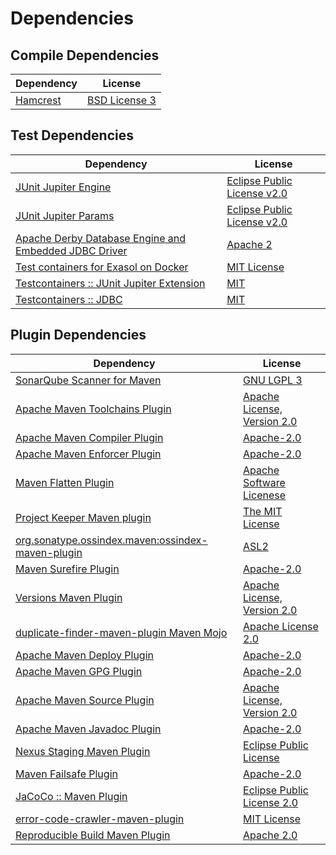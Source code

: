 <!-- @formatter:off -->
# Dependencies

## Compile Dependencies

| Dependency    | License            |
| ------------- | ------------------ |
| [Hamcrest][0] | [BSD License 3][1] |

## Test Dependencies

| Dependency                                                 | License                          |
| ---------------------------------------------------------- | -------------------------------- |
| [JUnit Jupiter Engine][2]                                  | [Eclipse Public License v2.0][3] |
| [JUnit Jupiter Params][2]                                  | [Eclipse Public License v2.0][3] |
| [Apache Derby Database Engine and Embedded JDBC Driver][4] | [Apache 2][5]                    |
| [Test containers for Exasol on Docker][6]                  | [MIT License][7]                 |
| [Testcontainers :: JUnit Jupiter Extension][8]             | [MIT][9]                         |
| [Testcontainers :: JDBC][8]                                | [MIT][9]                         |

## Plugin Dependencies

| Dependency                                              | License                           |
| ------------------------------------------------------- | --------------------------------- |
| [SonarQube Scanner for Maven][10]                       | [GNU LGPL 3][11]                  |
| [Apache Maven Toolchains Plugin][12]                    | [Apache License, Version 2.0][13] |
| [Apache Maven Compiler Plugin][14]                      | [Apache-2.0][13]                  |
| [Apache Maven Enforcer Plugin][15]                      | [Apache-2.0][13]                  |
| [Maven Flatten Plugin][16]                              | [Apache Software Licenese][13]    |
| [Project Keeper Maven plugin][17]                       | [The MIT License][18]             |
| [org.sonatype.ossindex.maven:ossindex-maven-plugin][19] | [ASL2][5]                         |
| [Maven Surefire Plugin][20]                             | [Apache-2.0][13]                  |
| [Versions Maven Plugin][21]                             | [Apache License, Version 2.0][13] |
| [duplicate-finder-maven-plugin Maven Mojo][22]          | [Apache License 2.0][23]          |
| [Apache Maven Deploy Plugin][24]                        | [Apache-2.0][13]                  |
| [Apache Maven GPG Plugin][25]                           | [Apache-2.0][13]                  |
| [Apache Maven Source Plugin][26]                        | [Apache License, Version 2.0][13] |
| [Apache Maven Javadoc Plugin][27]                       | [Apache-2.0][13]                  |
| [Nexus Staging Maven Plugin][28]                        | [Eclipse Public License][29]      |
| [Maven Failsafe Plugin][30]                             | [Apache-2.0][13]                  |
| [JaCoCo :: Maven Plugin][31]                            | [Eclipse Public License 2.0][32]  |
| [error-code-crawler-maven-plugin][33]                   | [MIT License][34]                 |
| [Reproducible Build Maven Plugin][35]                   | [Apache 2.0][5]                   |

[0]: http://hamcrest.org/JavaHamcrest/
[1]: http://opensource.org/licenses/BSD-3-Clause
[2]: https://junit.org/junit5/
[3]: https://www.eclipse.org/legal/epl-v20.html
[4]: http://db.apache.org/derby/
[5]: http://www.apache.org/licenses/LICENSE-2.0.txt
[6]: https://github.com/exasol/exasol-testcontainers/
[7]: https://github.com/exasol/exasol-testcontainers/blob/main/LICENSE
[8]: https://java.testcontainers.org
[9]: http://opensource.org/licenses/MIT
[10]: http://sonarsource.github.io/sonar-scanner-maven/
[11]: http://www.gnu.org/licenses/lgpl.txt
[12]: https://maven.apache.org/plugins/maven-toolchains-plugin/
[13]: https://www.apache.org/licenses/LICENSE-2.0.txt
[14]: https://maven.apache.org/plugins/maven-compiler-plugin/
[15]: https://maven.apache.org/enforcer/maven-enforcer-plugin/
[16]: https://www.mojohaus.org/flatten-maven-plugin/
[17]: https://github.com/exasol/project-keeper/
[18]: https://github.com/exasol/project-keeper/blob/main/LICENSE
[19]: https://sonatype.github.io/ossindex-maven/maven-plugin/
[20]: https://maven.apache.org/surefire/maven-surefire-plugin/
[21]: https://www.mojohaus.org/versions/versions-maven-plugin/
[22]: https://basepom.github.io/duplicate-finder-maven-plugin
[23]: http://www.apache.org/licenses/LICENSE-2.0.html
[24]: https://maven.apache.org/plugins/maven-deploy-plugin/
[25]: https://maven.apache.org/plugins/maven-gpg-plugin/
[26]: https://maven.apache.org/plugins/maven-source-plugin/
[27]: https://maven.apache.org/plugins/maven-javadoc-plugin/
[28]: http://www.sonatype.com/public-parent/nexus-maven-plugins/nexus-staging/nexus-staging-maven-plugin/
[29]: http://www.eclipse.org/legal/epl-v10.html
[30]: https://maven.apache.org/surefire/maven-failsafe-plugin/
[31]: https://www.jacoco.org/jacoco/trunk/doc/maven.html
[32]: https://www.eclipse.org/legal/epl-2.0/
[33]: https://github.com/exasol/error-code-crawler-maven-plugin/
[34]: https://github.com/exasol/error-code-crawler-maven-plugin/blob/main/LICENSE
[35]: http://zlika.github.io/reproducible-build-maven-plugin
